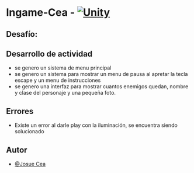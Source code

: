 # Ingame-Cea -  [![Unity](https://img.shields.io/badge/Unity-100000?style=for-the-badge&logo=unity&logoColor=white)](https://unity.com/es)

## Desafío: 

## Desarrollo de actividad

- se genero un sistema de menu principal
- se genero un sistema para mostrar un menu de pausa al apretar la tecla escape y un menu de instrucciones
- se genero una interfaz para mostrar cuantos enemigos quedan, nombre y clase del personaje y una pequeña foto.

## Errores

- Existe un error al darle play con la iluminación, se encuentra siendo solucionado


## Autor

- [@Josue Cea](https://www.github.com/Nifrith)

